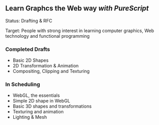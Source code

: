 Learn Graphcs the Web way *with PureScript*
-----
Status: Drafting & RFC

Target: People with strong interest in learning computer graphics, Web technology and functional programming

### Completed Drafts

* Basic 2D Shapes
* 2D Transformation & Animation
* Compositing, Clipping and Texturing

### In Scheduling
* WebGL, the essentials
* Simple 2D shape in WebGL
* Basic 3D shapes and transformations
* Texturing and animation
* Lighting & Mesh




